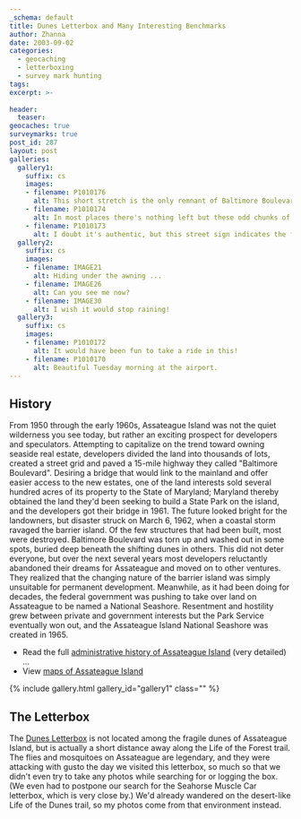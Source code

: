 ```yaml
---
_schema: default
title: Dunes Letterbox and Many Interesting Benchmarks
author: Zhanna
date: 2003-09-02
categories:
  - geocaching
  - letterboxing
  - survey mark hunting
tags:
excerpt: >- 
  
header:
  teaser:
geocaches: true
surveymarks: true
post_id: 287
layout: post  
galleries:
  gallery1:
    suffix: cs 
    images:
    - filename: P1010176
      alt: This short stretch is the only remnant of Baltimore Boulevard that still looks like a road, if viewed from the right location.
    - filename: P1010174
      alt: In most places there's nothing left but these odd chunks of black tarry asphalt rising from the dunes.
    - filename: P1010173
      alt: I doubt it's authentic, but this street sign indicates the former path of Baltimore Boulevard through the dunes.  
  gallery2:
    suffix: cs 
    images:
    - filename: IMAGE21
      alt: Hiding under the awning ...
    - filename: IMAGE26
      alt: Can you see me now?
    - filename: IMAGE30
      alt: I wish it would stop raining!   
  gallery3:
    suffix: cs 
    images:
    - filename: P1010172
      alt: It would have been fun to take a ride in this!
    - filename: P1010170
      alt: Beautiful Tuesday morning at the airport.                    
---
```


## History

From 1950 through the early 1960s, Assateague Island was not the quiet wilderness you see today, but rather an exciting prospect for developers and speculators. Attempting to capitalize on the trend toward owning seaside real estate, developers divided the land into thousands of lots, created a street grid and paved a 15-mile highway they called "Baltimore Boulevard". Desiring a bridge that would link to the mainland and offer easier access to the new estates, one of the land interests sold several hundred acres of its property to the State of Maryland; Maryland thereby obtained the land they'd been seeking to build a State Park on the island, and the developers got their bridge in 1961. The future looked bright for the landowners, but disaster struck on March 6, 1962, when a coastal storm ravaged the barrier island. Of the few structures that had been built, most were destroyed. Baltimore Boulevard was torn up and washed out in some spots, buried deep beneath the shifting dunes in others. This did not deter everyone, but over the next several years most developers reluctantly abandoned their dreams for Assateague and moved on to other ventures. They realized that the changing nature of the barrier island was simply unsuitable for permanent development. Meanwhile, as it had been doing for decades, the federal government was pushing to take over land on Assateague to be named a National Seashore. Resentment and hostility grew between private and government interests but the Park Service eventually won out, and the Assateague Island National Seashore was created in 1965.

* Read the full [administrative history of Assateague Island](https://www.nps.gov/parkhistory/online_books/asis/adhi1d.htm) (very detailed) ...
* View [maps of Assateague Island](https://www.nps.gov/asis/planyourvisit/maps.htm)

{% include gallery.html gallery_id="gallery1" class="" %}

## The Letterbox

The [Dunes Letterbox](https://www.letterboxing.org/boxes/view.php?boxnum=2059&boxname=Dunes) is not located among the fragile dunes of Assateague Island, but is actually a short distance away along the Life of the Forest trail. The flies and mosquitoes on Assateague are legendary, and they were attacking with gusto the day we visited this letterbox, so much so that we didn't even try to take any photos while searching for or logging the box. (We even had to postpone our search for the Seahorse Muscle Car letterbox, which is very close by.) We'd already wandered on the desert-like Life of the Dunes trail, so my photos come from that environment instead.
